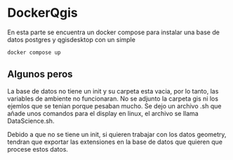# DockerQgis
En esta parte se encuentra un docker compose para instalar una base de datos postgres y qgisdesktop con un simple
```bash
docker compose up
```

## Algunos peros
La base de datos no tiene un init y su carpeta esta vacia, por lo tanto, las variables de ambiente no funcionaran. No se adjunto la carpeta gis ni los ejemlos que se tenian porque pesaban mucho.
Se dejo un archivo .sh que añade unos comandos para el display en linux, el archivo se llama DataScience.sh.

Debido a que no se tiene un init, si quieren trabajar con los datos geometry, tendran que exportar las extensiones en la base de datos que quieren que procese estos datos.
